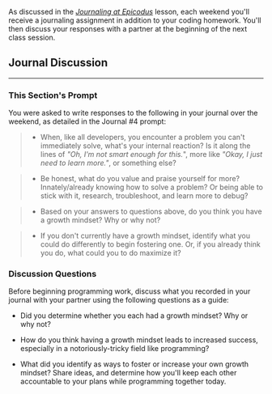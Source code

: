 As discussed in the _[Journaling at Epicodus](https://full-time.learnhowtoprogram.com/introduction-to-programming/git-html-and-css/homework-journaling-at-epicodus)_ lesson, each weekend you'll receive a journaling assignment in addition to your coding homework. You'll then discuss your responses with a partner at the beginning of the next class session.

## Journal Discussion
<hr />


### This Section's Prompt

You were asked to write responses to the following in your journal over the weekend, as detailed in the Journal #4 prompt:

> * When, like all developers, you encounter a problem you can't immediately solve, what's your internal reaction? Is it along the lines of _"Oh, I'm not smart enough for this._", more like _"Okay, I just need to learn more."_, or something else?

> * Be honest, what do you value and praise yourself for more? Innately/already knowing how to solve a problem? Or being able to stick with it, research, troubleshoot, and learn more to debug?

> * Based on your answers to questions above, do you think you have a growth mindset? Why or why not?

> * If you don't currently have a growth mindset, identify what you could do differently to begin fostering one. Or, if you already think you do, what could you to do maximize it?  

### Discussion Questions

Before beginning programming work, discuss what you recorded in your journal with your partner using the following questions as a guide:

* Did you determine whether you each had a growth mindset? Why or why not?

* How do you think having a growth mindset leads to increased success, especially in a notoriously-tricky field like programming?

* What did you identify as ways to foster or increase your own growth mindset? Share ideas, and determine how you'll keep each other accountable to your plans while programming together today. 
